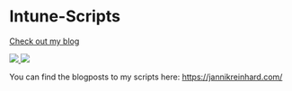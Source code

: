 # Intune-Scripts
[Check out my blog](https://jannikreinhard.com)

<p align="left">
  <a href="https://twitter.com/jannik_reinhard">
    <img src="https://img.shields.io/twitter/follow/jannik_reinhard?style=social" target="_blank" />
  </a>
    <a href="https://github.com/JayRHa">
    <img src="https://img.shields.io/github/followers/JayRHa?style=social" target="_blank" />
  </a>
</p>

You can find the blogposts to my scripts here: 
https://jannikreinhard.com/
